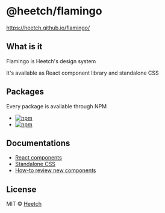 # @heetch/flamingo

https://heetch.github.io/flamingo/

## What is it

Flamingo is Heetch's design system

It's available as React component library and standalone CSS

## Packages

Every package is available through NPM

- [![npm](https://img.shields.io/npm/v/@heetch/flamingo-react.svg?label=@heetch/flamingo-react)](https://www.npmjs.com/package/@heetch/flamingo-react)
- [![npm](https://img.shields.io/npm/v/@heetch/flamingo-css.svg?label=@heetch/flamingo-css)](https://www.npmjs.com/package/@heetch/flamingo-css)

## Documentations

- [React components](packages/react/README.md)
- [Standalone CSS](packages/css/README.md)
- [How-to review new components](docs/how-to-review-new-components.md)

## License

MIT © [Heetch](https://github.com/heetch)
